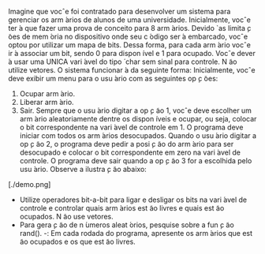 Imagine que vocˆe foi contratado para desenvolver um sistema para gerenciar os arm ́arios de alunos de
uma universidade. Inicialmente, vocˆe ter ́a que fazer uma prova de conceito para 8 arm ́arios. Devido
`as limita ̧c ̃oes de mem ́oria no dispositivo onde seu c ́odigo ser ́a embarcado, vocˆe optou por utilizar um
mapa de bits. Dessa forma, para cada arm ́ario vocˆe ir ́a associar um bit, sendo 0 para dispon ́ıvel e
1 para ocupado. Vocˆe dever ́a usar uma UNICA vari ́avel do tipo  ́ char sem sinal para controle. N ̃ao
utilize vetores.
O sistema funcionar ́a da seguinte forma: Inicialmente, vocˆe deve exibir um menu para o usu ́ario com
as seguintes op ̧c ̃oes:
1. Ocupar arm ́ario.
2. Liberar arm ́ario.
3. Sair.
Sempre que o usu ́ario digitar a op ̧c ̃ao 1, vocˆe deve escolher um arm ́ario aleatoriamente dentre os
dispon ́ıveis e ocupar, ou seja, colocar o bit correspondente na vari ́avel de controle em 1. O programa
deve iniciar com todos os arm ́arios desocupados. Quando o usu ́ario digitar a op ̧c ̃ao 2, o programa deve
pedir a posi ̧c ̃ao do arm ́ario para ser desocupado e colocar o bit correspondente em zero na vari ́avel de
controle. O programa deve sair quando a op ̧c ̃ao 3 for a escolhida pelo usu ́ario.
Observe a ilustra ̧c ̃ao abaixo:

[./demo.png]

- Utilize operadores bit-a-bit para ligar e desligar os bits na vari ́avel de controle e controlar quais
arm ́arios est ̃ao livres e quais est ̃ao ocupados. N ̃ao use vetores.
- Para gera ̧c ̃ao de n ́umeros aleat ́orios, pesquise sobre a fun ̧c ̃ao rand().
-: Em cada rodada do programa, apresente os arm ́arios que est ̃ao ocupados e os que est ̃ao livres.
